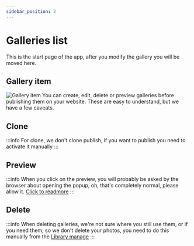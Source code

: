 ```yaml
---
sidebar_position: 2
---
```


# Galleries list
This is the start page of the app, after you modify the gallery you will be moved here.

## Gallery item
![Gallery item](/img/tutorial/gallery-item.png)
You can create, edit, delete or preview galleries before publishing them on your website. These are easy to understand, but we have a few caveats.

## Clone
:::info
For clone, we don't clone publish, if you want to publish you need to activate it manually
:::

## Preview
:::info
When you click on the preview, you will probably be asked by the browser about opening the popup, oh, that's completely normal, please allow it. [Click to readmore](https://lexisnexis.custhelp.com/app/answers/answer_view/a_id/1102020/~/disable-pop-up-blockers-in-most-common-internet-browsers)
:::

## Delete
:::info
When deleting galleries, we're not sure where you still use them, or if you need them, so we don't delete your photos, you need to do this manually from the [Library manage](/docs/tutorial/manage-docs-versions#41-image-manager)
:::